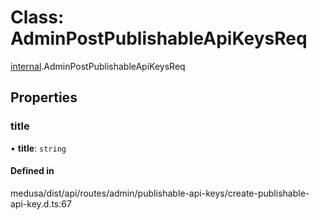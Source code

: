 # Class: AdminPostPublishableApiKeysReq

[internal](../modules/internal-21.md).AdminPostPublishableApiKeysReq

## Properties

### title

• **title**: `string`

#### Defined in

medusa/dist/api/routes/admin/publishable-api-keys/create-publishable-api-key.d.ts:67
